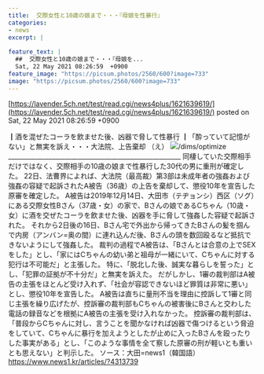 ```yaml
---
title:  交際女性と10歳の娘まで・・・『母娘を性暴行』  
categories:
- news
excerpt: |
  
feature_text: |
  ##  交際女性と10歳の娘まで・・・『母娘を...
  Sat, 22 May 2021 08:26:59  +0900
feature_image: "https://picsum.photos/2560/600?image=733"
image: "https://picsum.photos/2560/600?image=733"
---
```


[https://lavender.5ch.net/test/read.cgi/news4plus/1621639619/](https://lavender.5ch.net/test/read.cgi/news4plus/1621639619/)
posted on Sat, 22 May 2021 08:26:59  +0900

<!--more-->

┃酒を混ぜたコーラを飲ませた後、凶器で脅して性暴行 ┃「酔っていて記憶がない」と無実を訴え・・・大法院、上告棄却 （え） ![](https://image.news1.kr/system/photos/2019/7/16/3735226/article.jpg)/dims/optimize _______________________________________________________ 同棲していた交際相手だけではなく、交際相手の10歳の娘まで性暴行した30代の男に重刑が確定した。 22日、法曹界によれば、大法院（最高裁）第3部は未成年者の強姦および強姦の容疑で起訴されたA被告（36歳）の上告を棄却して、懲役10年を宣告した原審を確定した。 A被告は2019年12月14日、大田市（テヂョンシ）西区（ソグ）にある交際女性Bさん（37歳・女）の家で、Bさんの娘であるCちゃん（10歳・女）に酒を交ぜたコーラを飲ませた後、凶器を手に脅して強姦した容疑で起訴された。 それから2日後の16日、Bさん宅で外出から帰ってきたBさんの髪を掴んで内房（アンバン=奥の間）に連れ込んだ後、Bさんの頭を数回殴るなど抵抗できないようにして強姦した。 裁判の過程でA被告は、「Bさんとは合意の上でSEXをした」とし、「家にはCちゃんの幼い弟と祖母が一緒にいて、Cちゃんに対する犯行は不可能だ」と主張した。 特に、「脱北した後、誠実な暮らしを誓った」とし、「犯罪の証拠が不十分だ」と無実を訴えた。 だがしかし、1審の裁判部はA被告の主張をほとんど受け入れず、「社会が容認できないほど罪質は非常に悪い」とし、懲役10年を宣告した。 A被告は直ちに量刑不当を理由に控訴して1審と同じ主張を繰り広げたが、控訴審の裁判部もCちゃんの被害後にBさんと交わした電話の録音などを根拠にA被告の主張を受け入れなかった。 控訴審の裁判部は、「普段からCちゃんに対し、言うことを聞かなければ凶器で傷つけるという脅迫をしていて、Cちゃんに暴行を加えようとしたが止めに入ったBさんを殴ったりした事実がある」とし、「このような事情を全て察した原審の刑が軽いとも重いとも思えない」と判示した。 ソース：大田=news1（韓国語） https://www.news1.kr/articles/?4313739
